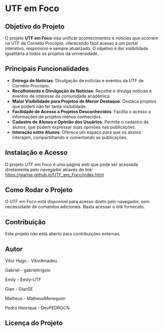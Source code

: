 # UTF em Foco

## Objetivo do Projeto
O projeto **UTF em Foco** visa unificar acontecimentos e notícias que ocorrem na UTF de Cornélio Procópio, oferecendo fácil acesso a um portal interativo, responsivo e sempre atualizado. O objetivo é dar visibilidade igualitária a todos os projetos da universidade.

## Principais Funcionalidades
- **Entrega de Notícias**: Divulgação de notícias e eventos da UTF de Cornélio Procópio.
- **Recolhimento e Divulgação de Notícias**: Recolhe e divulga notícias e eventos de interesse da comunidade acadêmica.
- **Maior Visibilidade para Projetos de Menor Destaque**: Destaca projetos que podem não ter tanta visibilidade.
- **Facilidade de Acesso a Projetos Desconhecidos**: Facilita o acesso a informações de projetos menos conhecidos.
- **Cadastro de Alunos e Opinião dos Usuários**: Permite o cadastro de alunos, que podem expressar suas opiniões nas publicações.
- **Interação entre Alunos**: Oferece um espaço para que os alunos interajam, compartilhando e comentando as publicações.

## Instalação e Acesso
O projeto UTF em Foco é uma página web que pode ser acessada diretamente pelo navegador através do link: https://gianse.github.io/UTF_em_Foco/index.html

## Como Rodar o Projeto
O UTF em Foco está disponível para acesso direto pelo navegador, sem necessidade de comandos adicionais. Basta acessar o link fornecido.

## Contribuição
Este projeto não está aberto para contribuições externas.

## Autor
Vitor Hugo - VitorAmadeu  

Gabriel - gabrieltrigolo   

Emily - Emily-UTF

Gian - GianSE  

Matheus -  MatheusMeneguim

Pedro Henrique - DevPEDROCN  

## Licença do Projeto


